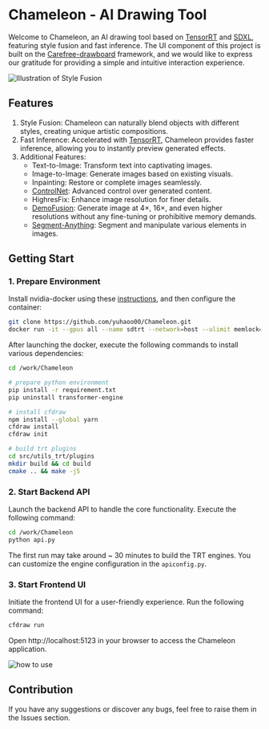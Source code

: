 # Chameleon - AI Drawing Tool
Welcome to Chameleon, an AI drawing tool based on [TensorRT](https://github.com/NVIDIA/TensorRT) and [SDXL](https://github.com/Stability-AI/generative-models), featuring style fusion and fast inference. The UI component of this project is built on the [Carefree-drawboard](https://github.com/carefree0910/carefree-drawboard) framework, and we would like to express our gratitude for providing a simple and intuitive interaction experience.

![Illustration of Style Fusion](https://image-1300968464.cos.ap-shanghai.myqcloud.com/Obsidian/StyleFusion.jpg)

## Features

1. Style Fusion: Chameleon can naturally blend objects with different styles, creating unique artistic compositions.
2. Fast Inference: Accelerated with [TensorRT](https://github.com/NVIDIA/TensorRT), Chameleon provides faster inference, allowing you to instantly preview generated effects.
3. Additional Features:
   - Text-to-Image: Transform text into captivating images.
   - Image-to-Image: Generate images based on existing visuals.
   - Inpainting: Restore or complete images seamlessly.
   - [ControlNet](https://huggingface.co/collections/diffusers/sdxl-controlnets-64f9c35846f3f06f5abe351f): Advanced control over generated content.
   - HighresFix: Enhance image resolution for finer details.
   - [DemoFusion](https://github.com/PRIS-CV/DemoFusion): Generate image at 4×, 16×, and even higher resolutions without any fine-tuning or prohibitive memory demands.
   - [Segment-Anything](https://github.com/facebookresearch/segment-anything): Segment and manipulate various elements in images.

## Getting Start

### 1. Prepare Environment

Install nvidia-docker using these [instructions](https://docs.nvidia.com/datacenter/cloud-native/container-toolkit/latest/install-guide.html), and then configure the container:

```bash
git clone https://github.com/yuhaoo00/Chameleon.git
docker run -it --gpus all --name sdtrt --network=host --ulimit memlock=-1 --ulimit stack=67108864 -v ./Chameleon:/work/Chameleon nvcr.io/nvidia/pytorch:23.10-py3 /bin/bash
```

After launching the docker, execute the following commands to install various dependencies: 
```bash
cd /work/Chameleon

# prepare python environment
pip install -r requirement.txt
pip uninstall transformer-engine

# install cfdraw
npm install --global yarn
cfdraw install
cfdraw init

# build trt plugins
cd src/utils_trt/plugins
mkdir build && cd build 
cmake .. && make -j5
```

### 2. Start Backend API
Launch the backend API to handle the core functionality. Execute the following command:
```bash
cd /work/Chameleon
python api.py
```
The first run may take around \~ 30 minutes to build the TRT engines. You can customize the engine configuration in the `apiconfig.py`.

### 3. Start Frontend UI
Initiate the frontend UI for a user-friendly experience. Run the following command:
```bash
cfdraw run
```

Open http://localhost:5123 in your browser to access the Chameleon application.

![how to use](https://image-1300968464.cos.ap-shanghai.myqcloud.com/Obsidian/usage.png)

## Contribution
If you have any suggestions or discover any bugs, feel free to raise them in the Issues section.




